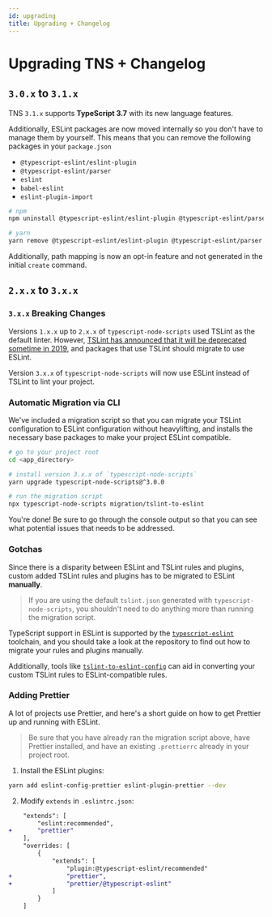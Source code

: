 ```yaml
---
id: upgrading
title: Upgrading + Changelog
---
```


# Upgrading TNS + Changelog

## `3.0.x` to `3.1.x`

TNS `3.1.x` supports **TypeScript 3.7** with its new language features.

Additionally, ESLint packages are now moved internally so you don't have to manage them by yourself. This means that you can remove the following packages in your `package.json`

- `@typescript-eslint/eslint-plugin`
- `@typescript-eslint/parser`
- `eslint`
- `babel-eslint`
- `eslint-plugin-import`

```sh
# npm
npm uninstall @typescript-eslint/eslint-plugin @typescript-eslint/parser eslint babel-eslint eslint-plugin-import

# yarn
yarn remove @typescript-eslint/eslint-plugin @typescript-eslint/parser eslint babel-eslint eslint-plugin-import
```

Additionally, path mapping is now an opt-in feature and not generated in the initial `create` command.

## `2.x.x` to `3.x.x`

### `3.x.x` Breaking Changes

Versions `1.x.x` up to `2.x.x` of `typescript-node-scripts` used TSLint as the default linter.
However, [TSLint has announced that it will be deprecated sometime in 2019](https://github.com/palantir/tslint/issues/4534), and packages that use TSLint should migrate to use ESLint.

Version `3.x.x` of `typescript-node-scripts` will now use ESLint instead of TSLint to lint your project.

### Automatic Migration via CLI

We've included a migration script so that you can migrate your TSLint configuration to ESLint configuration without heavylifting, and installs the necessary base packages to make your project ESLint compatible.

```sh
# go to your project root
cd <app_directory>

# install version 3.x.x of `typescript-node-scripts`
yarn upgrade typescript-node-scripts@^3.0.0

# run the migration script
npx typescript-node-scripts migration/tslint-to-eslint
```

You're done! Be sure to go through the console output so that you can see what potential issues that needs to be addressed.

### Gotchas

Since there is a disparity between ESLint and TSLint rules and plugins, custom added TSLint rules and plugins has to be migrated to ESLint **manually**.

> If you are using the default `tslint.json` generated with `typescript-node-scripts`, you shouldn't need to do anything more than running the migration script.

TypeScript support in ESLint is supported by the [`typescript-eslint`](https://github.com/typescript-eslint/typescript-eslint) toolchain, and you should take a look at the repository to find out how to migrate your rules and plugins manually.

Additionally, tools like [`tslint-to-eslint-config`](https://github.com/typescript-eslint/tslint-to-eslint-config) can aid in converting your custom TSLint rules to ESLint-compatible rules.

### Adding Prettier

A lot of projects use Prettier, and here's a short guide on how to get Prettier up and running with ESLint.

> Be sure that you have already ran the migration script above, have Prettier installed, and have an existing `.prettierrc` already in your project root.

1. Install the ESLint plugins:

```sh
yarn add eslint-config-prettier eslint-plugin-prettier --dev
```

2. Modify `extends` in `.eslintrc.json`:

```diff
    "extends": [
        "eslint:recommended",
+       "prettier"
    ],
    "overrides: [
        {
            "extends": [
                "plugin:@typescript-eslint/recommended"
+               "prettier",
+               "prettier/@typescript-eslint"
            ]
        }
    ]
```
